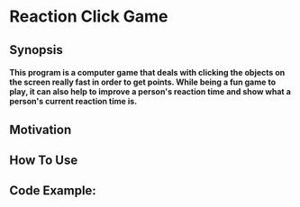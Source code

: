 # Reaction Click Game

## Synopsis
#### This program is a computer game that deals with clicking the objects on the screen really fast in order to get points. While being a fun game to play, it can also help to improve a person's reaction time and show what a person's current reaction time is. 
## Motivation

## How To Use

## Code Example: 

